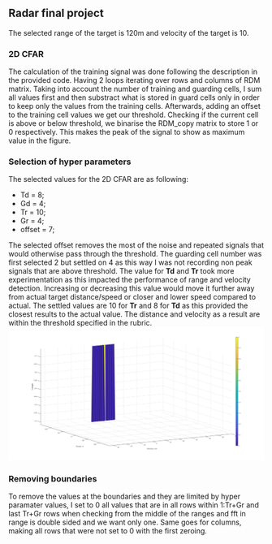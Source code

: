 ## Radar final project
The selected range of the target is 120m and velocity of the target is 10.

### 2D CFAR 
The calculation of the training signal was done following the description in the provided code. Having 2 loops iterating over rows and columns of RDM matrix. Taking into account the number of training and guarding cells, I sum all values first and then substract what is stored in guard cells only in order to keep only the values from the training cells. Afterwards, adding an offset to the training cell values we get our threshold. Checking if the current cell is above or below threshold, we binarise the RDM_copy matrix to store 1 or 0 respectively. This makes the peak of the signal to show as maximum value in the figure.
### Selection of hyper parameters
The selected values for the 2D CFAR are as following:
* Td = 8;
* Gd = 4;
* Tr = 10;
* Gr = 4;
* offset = 7;

The selected offset removes the most of the noise and repeated signals that would otherwise pass through the threshold. The guarding cell number was first selected 2 but settled on 4 as this way I was not recording non peak signals that are above threshold. The value for **Td** and **Tr** took more experimentation as this impacted the performance of range and velocity detection. Increasing or decreasing this value would move it further away from actual target distance/speed or closer and lower speed compared to actual. The settled values are 10 for **Tr** and 8 for **Td** as this provided the closest results to the actual value.
The distance and velocity as a result are within the threshold specified in the rubric.
![2D CFAR](2dcfar.jpg)

### Removing boundaries
To remove the values at the boundaries and they are limited by hyper paramater values, I set to 0 all values that are in all rows within 1:Tr+Gr and last Tr+Gr rows when checking from the middle of the ranges and fft in range is double sided and we want only one. Same goes for columns, making all rows that were not set to 0 with the first zeroing.